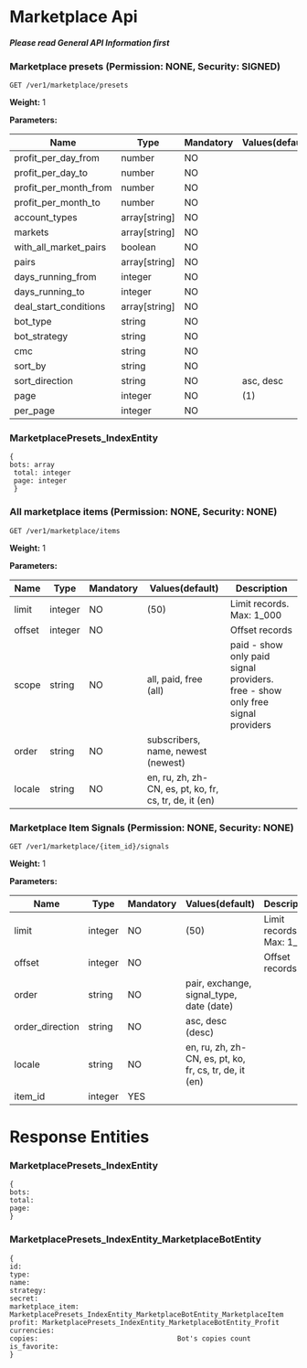 # Marketplace Api 
#### _Please read General API Information first_
### Marketplace presets (Permission: NONE, Security: SIGNED)
```
GET /ver1/marketplace/presets
```
**Weight:**
1

**Parameters:**

Name | Type | Mandatory | Values(default) | Description
------------ | ------------ | ------------ | ------------ | ------------
profit_per_day_from | number | NO |   | 
profit_per_day_to | number | NO |   | 
profit_per_month_from | number | NO |   | 
profit_per_month_to | number | NO |   | 
account_types | array[string] | NO |   | 
markets | array[string] | NO |   | 
with_all_market_pairs | boolean | NO |   | 
pairs | array[string] | NO |   | 
days_running_from | integer | NO |   | 
days_running_to | integer | NO |   | 
deal_start_conditions | array[string] | NO |   | 
bot_type | string | NO |   | 
bot_strategy | string | NO |   | 
cmc | string | NO |   | 
sort_by | string | NO |   | 
sort_direction | string | NO | asc, desc  | 
page | integer | NO |  (1) | 
per_page | integer | NO |   | 
### MarketplacePresets_IndexEntity
 ``` 
 {
bots: array 
  total: integer 
  page: integer 
  } 
 ``` 
### All marketplace items (Permission: NONE, Security: NONE)
```
GET /ver1/marketplace/items
```
**Weight:**
1

**Parameters:**

Name | Type | Mandatory | Values(default) | Description
------------ | ------------ | ------------ | ------------ | ------------
limit | integer | NO |  (50) | Limit records. Max: 1_000
offset | integer | NO |   | Offset records
scope | string | NO | all, paid, free (all) | paid - show only paid signal providers. free - show only free signal providers
order | string | NO | subscribers, name, newest (newest) | 
locale | string | NO | en, ru, zh, zh-CN, es, pt, ko, fr, cs, tr, de, it (en) | 
### Marketplace Item Signals (Permission: NONE, Security: NONE)
```
GET /ver1/marketplace/{item_id}/signals
```
**Weight:**
1

**Parameters:**

Name | Type | Mandatory | Values(default) | Description
------------ | ------------ | ------------ | ------------ | ------------
limit | integer | NO |  (50) | Limit records. Max: 1_000
offset | integer | NO |   | Offset records
order | string | NO | pair, exchange, signal_type, date (date) | 
order_direction | string | NO | asc, desc (desc) | 
locale | string | NO | en, ru, zh, zh-CN, es, pt, ko, fr, cs, tr, de, it (en) | 
item_id | integer | YES |   | 
# Response Entities 
### MarketplacePresets_IndexEntity
 ``` 
 {
bots:                                     
total:                                    
page:                                     
} 
 ``` 
### MarketplacePresets_IndexEntity_MarketplaceBotEntity
 ``` 
 {
id:                                       
type:                                     
name:                                     
strategy:                                 
secret:                                   
marketplace_item: MarketplacePresets_IndexEntity_MarketplaceBotEntity_MarketplaceItem    
profit: MarketplacePresets_IndexEntity_MarketplaceBotEntity_Profit    
currencies:                               
copies:                                  Bot's copies count 
is_favorite:                              
} 
 ``` 
